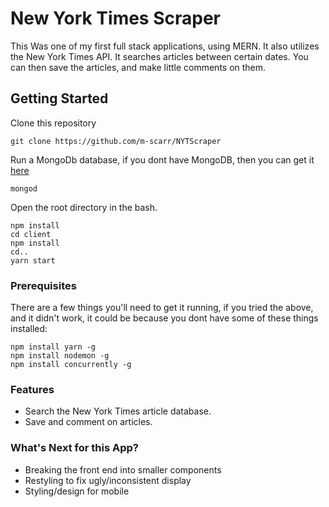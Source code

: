 # New York Times Scraper
This Was one of my first full stack applications, using MERN. It also utilizes the New York Times API. It searches articles between 
certain dates. You can then save the articles, and make little comments on them.

## Getting Started
Clone this repository
```
git clone https://github.com/m-scarr/NYTScraper
```
Run a MongoDb database, if you dont have MongoDB, then you can get it [here](https://www.mongodb.com/)
```
mongod
```
Open the root directory in the bash.
```
npm install
cd client
npm install
cd..
yarn start
```

### Prerequisites

There are a few things you'll need to get it running, if you tried the above, and it didn't work, it could be because you dont have some of
these things installed:

```
npm install yarn -g
npm install nodemon -g
npm install concurrently -g
```

### Features

+ Search the New York Times article database.
+ Save and comment on articles.

### What's Next for this App?
+ Breaking the front end into smaller components
+ Restyling to fix ugly/inconsistent display
+ Styling/design for mobile
